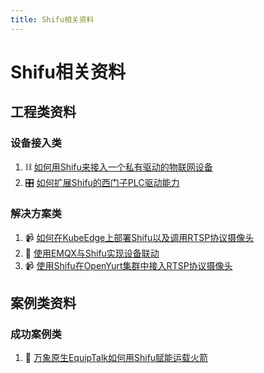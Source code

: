 ```yaml
---
title: Shifu相关资料
---
```


# Shifu相关资料
## 工程类资料
### 设备接入类
1. :chains: [如何用Shifu来接入一个私有驱动的物联网设备](https://mp.weixin.qq.com/s/Nm4tmd_hi0u0ebkkuOgyuw)
2. :control_knobs: [如何扩展Shifu的西门子PLC驱动能力](https://mp.weixin.qq.com/s/FiZ2p4e1M9ABkF4SS15Qgg)
### 解决方案类
1. :video_camera: [如何在KubeEdge上部署Shifu以及调用RTSP协议摄像头](https://mp.weixin.qq.com/s/x6eJA8jqmcTjdiPpGVyAkw)
2. :dancers: [使用EMQX与Shifu实现设备联动](https://mp.weixin.qq.com/s/OksAvQ4i2Sg9qKFTBsfQjw)
3. :video_camera: [使用Shifu在OpenYurt集群中接入RTSP协议摄像头](https://mp.weixin.qq.com/s/InSWgAQwUK1B3XVyj1Wa8Q)

## 案例类资料
### 成功案例类
1. :rocket: [万象原生EquipTalk如何用Shifu赋能运载火箭](https://mp.weixin.qq.com/s/T-_o2072dk5X0X4NChXUpA)